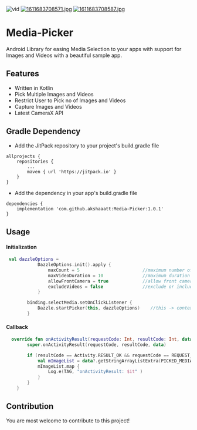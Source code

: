 ![vid](https://github.com/akshaaatt/Media-Picker/blob/master/promo/vid.gif)
[![1611683708571.jpg](https://i.postimg.cc/CLcGscL2/1611683708571.jpg)](https://postimg.cc/4mhHJbcv)
[![1611683708587.jpg](https://i.postimg.cc/sDjPWkyS/1611683708587.jpg)](https://postimg.cc/gr76FBxk)

# Media-Picker

Android Library for easing Media Selection to your apps with support for Images and Videos with a beautiful sample app.

## Features

* Written in Kotlin
* Pick Multiple Images and Videos
* Restrict User to Pick no of Images and Videos
* Capture Images and Videos
* Latest CameraX API

## Gradle Dependency

* Add the JitPack repository to your project's build.gradle file

```
allprojects {
    repositories {
        ...
        maven { url 'https://jitpack.io' }
    }
}
```

* Add the dependency in your app's build.gradle file

```
dependencies {
    implementation 'com.github.akshaaatt:Media-Picker:1.0.1'
}
```

## Usage

#### Initialization

```kotlin
 val dazzleOptions =
            DazzleOptions.init().apply {
                maxCount = 5                        //maximum number of images/videos to be picked
                maxVideoDuration = 10               //maximum duration for video capture in seconds
                allowFrontCamera = true             //allow front camera use
                excludeVideos = false               //exclude or include video functionalities
            }

        binding.selectMedia.setOnClickListener {
            Dazzle.startPicker(this, dazzleOptions)    //this -> context of Activity or Fragment
        }
```

#### Callback

```kotlin
  override fun onActivityResult(requestCode: Int, resultCode: Int, data: Intent?) {
        super.onActivityResult(requestCode, resultCode, data)

        if (resultCode == Activity.RESULT_OK && requestCode == REQUEST_CODE_PICKER){
            val mImageList = data?.getStringArrayListExtra(PICKED_MEDIA_LIST) as ArrayList //List of selected/captured images/videos
            mImageList.map {
                Log.e(TAG, "onActivityResult: $it" )
            }
        }
    }
```

## Contribution

You are most welcome to contribute to this project!
